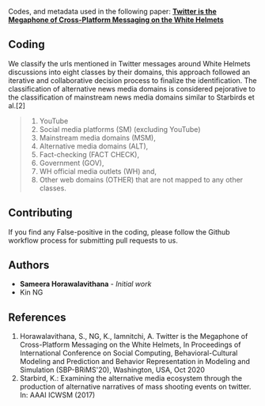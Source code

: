 Codes, and metadata used in the following paper: 
**[Twitter is the Megaphone of Cross-Platform Messaging on the White Helmets](https://www.cse.usf.edu/dsg/data/publications/papers/megaphone-sameera-brims20.pdf)**

## Coding
We classify the urls mentioned in Twitter messages around White Helmets discussions into eight classes by their domains, this approach followed an iterative and collaborative decision process to finalize the identification. The classification of alternative news media domains is considered pejorative to the classification of mainstream news media domains similar to Starbirds et al.[2]
> 1. YouTube
> 2. Social media platforms (SM) (excluding YouTube)
> 3. Mainstream media domains (MSM),
> 4. Alternative media domains (ALT),
> 5. Fact-checking (FACT CHECK), 
> 6. Government (GOV), 
> 7. WH official media outlets (WH) and, 
> 8. Other web domains (OTHER) that are not mapped to any other classes.


## Contributing

If you find any False-positive in the coding, please follow the Github workflow process for submitting pull requests to us.


## Authors

* **Sameera Horawalavithana** - *Initial work*
* Kin NG

## References
1. Horawalavithana, S., NG, K., Iamnitchi, A. Twitter is the Megaphone of Cross-Platform Messaging on the White Helmets,
In Proceedings of International Conference on Social Computing, Behavioral-Cultural Modeling and Prediction and Behavior Representation in Modeling and Simulation (SBP-BRiMS'20), Washington, USA, Oct 2020
2. Starbird, K.: Examining the alternative media ecosystem through the production of alternative narratives of mass shooting events on twitter. In: AAAI ICWSM (2017)
